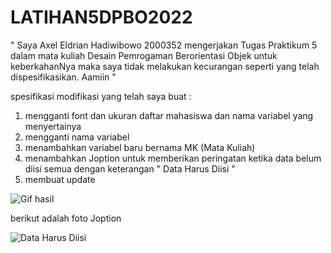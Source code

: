 # LATIHAN5DPBO2022

" Saya Axel Eldrian Hadiwibowo 2000352 mengerjakan Tugas Praktikum 5 dalam mata kuliah Desain Pemrogaman Berorientasi Objek untuk keberkahanNya maka saya tidak melakukan kecurangan seperti yang telah dispesifikasikan. Aamiin "

spesifikasi modifikasi yang telah saya buat :
1. mengganti font dan ukuran daftar mahasiswa dan nama variabel yang menyertainya
2. mengganti nama variabel
3. menambahkan variabel baru bernama MK (Mata Kuliah)
4. menambahkan Joption untuk memberikan peringatan ketika data belum diisi semua dengan keterangan " Data Harus Diisi "
5. membuat update 

![Gif hasil](https://user-images.githubusercontent.com/91566708/159118005-6b58910e-8cf5-4554-8c95-8fa4bc34371d.gif)


berikut adalah foto Joption



![Data Harus Diisi](https://user-images.githubusercontent.com/91566708/159116856-768827d2-4981-4c16-87f7-ff6ba0f80e60.png)

